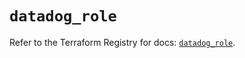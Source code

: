 # `datadog_role`

Refer to the Terraform Registry for docs: [`datadog_role`](https://registry.terraform.io/providers/datadog/datadog/3.41.0/docs/resources/role).
